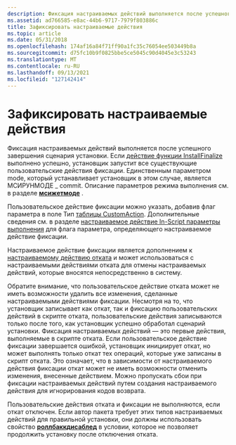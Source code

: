 ```yaml
---
description: Фиксация настраиваемых действий выполняется после успешного завершения сценария установки.
ms.assetid: ad766585-e8ac-44b6-9717-7979f803886c
title: Зафиксировать настраиваемые действия
ms.topic: article
ms.date: 05/31/2018
ms.openlocfilehash: 174af16a84f71ff90a1fc35c76054ee503449b8a
ms.sourcegitcommit: d75fc10b9f0825bbe5ce5045c90d4045e3c53243
ms.translationtype: MT
ms.contentlocale: ru-RU
ms.lasthandoff: 09/13/2021
ms.locfileid: "127142414"
---
```

# <a name="commit-custom-actions"></a>Зафиксировать настраиваемые действия

Фиксация настраиваемых действий выполняется после успешного завершения сценария установки. Если [действие функции InstallFinalize](installfinalize-action.md) выполнено успешно, установщик запустит все существующие пользовательские действия фиксации. Единственным параметром mode, который устанавливает установщик в этом случае, является МСИРУНМОДЕ \_ commit. Описание параметров режима выполнения см. в разделе [**мсижетмоде**](/windows/desktop/api/Msiquery/nf-msiquery-msigetmode) .

Пользовательское действие фиксации можно указать, добавив флаг параметра в поле Тип [таблицы CustomAction](customaction-table.md). Дополнительные сведения см. в разделе [настраиваемое действие In-Script параметры выполнения](custom-action-in-script-execution-options.md) для флага параметра, определяющего настраиваемое действие фиксации.

Настраиваемое действие фиксации является дополнением к [настраиваемому действию отката](rollback-custom-actions.md) и может использоваться с настраиваемыми действиями отката для отмены настраиваемых действий, которые вносятся непосредственно в систему.

Обратите внимание, что пользовательское действие отката может не иметь возможности удалить все изменения, сделанные настраиваемыми действиями фиксации. Несмотря на то, что установщик записывает как откат, так и фиксацию пользовательских действий в скрипте отката, пользовательские действия записываются только после того, как установщик успешно обработал сценарий установки. Фиксация настраиваемых действий — это первые действия, выполняемые в скрипте отката. Если пользовательское действие фиксации завершается ошибкой, установщик инициирует откат, но может выполнять только откат тех операций, которые уже записаны в скрипт отката. Это означает, что в зависимости от настраиваемого действия фиксации откат может не иметь возможности отменить изменения, внесенные действием. Можно пропускать сбои при фиксации настраиваемых действий путем создания настраиваемого действия для игнорирования кодов возврата.

Пользовательские действия отката и фиксации не выполняются, если откат отключен. Если автор пакета требует этих типов настраиваемых действий для правильной установки, они должны использовать свойство [**роллбаккдисаблед**](rollbackdisabled.md) в условии, которое не позволяет продолжить установку после отключения отката.

 

 



